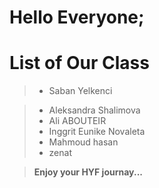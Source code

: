 # Hello Everyone;

# List of Our Class

>* Saban Yelkenci

> * Aleksandra Shalimova
> * Ali ABOUTEIR
> * Inggrit Eunike Novaleta
> * Mahmoud hasan
> * zenat


> **Enjoy your HYF journay...**
> 

